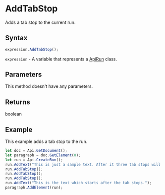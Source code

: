 # AddTabStop

Adds a tab stop to the current run.

## Syntax

```javascript
expression.AddTabStop();
```

`expression` - A variable that represents a [ApiRun](../ApiRun.md) class.

## Parameters

This method doesn't have any parameters.

## Returns

boolean

## Example

This example adds a tab stop to the run.

```javascript editor-docx
let doc = Api.GetDocument();
let paragraph = doc.GetElement(0);
let run = Api.CreateRun();
run.AddText("This is just a sample text. After it three tab stops will be added.");
run.AddTabStop();
run.AddTabStop();
run.AddTabStop();
run.AddText("This is the text which starts after the tab stops.");
paragraph.AddElement(run);
```

